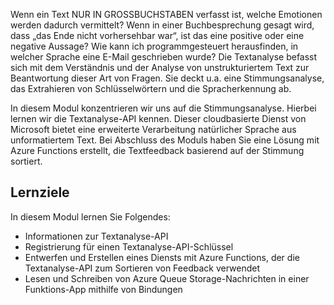 Wenn ein Text NUR IN GROSSBUCHSTABEN verfasst ist, welche Emotionen werden dadurch vermittelt? Wenn in einer Buchbesprechung gesagt wird, dass „das Ende nicht vorhersehbar war“, ist das eine positive oder eine negative Aussage? Wie kann ich programmgesteuert herausfinden, in welcher Sprache eine E-Mail geschrieben wurde? Die Textanalyse befasst sich mit dem Verständnis und der Analyse von unstrukturiertem Text zur Beantwortung dieser Art von Fragen. Sie deckt u.a. eine Stimmungsanalyse, das Extrahieren von Schlüsselwörtern und die Spracherkennung ab.

 In diesem Modul konzentrieren wir uns auf die Stimmungsanalyse. Hierbei lernen wir die Textanalyse-API kennen. Dieser cloudbasierte Dienst von Microsoft bietet eine erweiterte Verarbeitung natürlicher Sprache aus unformatiertem Text. Bei Abschluss des Moduls haben Sie eine Lösung mit Azure Functions erstellt, die Textfeedback basierend auf der Stimmung sortiert.

## <a name="learning-objectives"></a>Lernziele  

In diesem Modul lernen Sie Folgendes:

- Informationen zur Textanalyse-API
- Registrierung für einen Textanalyse-API-Schlüssel
- Entwerfen und Erstellen eines Diensts mit Azure Functions, der die Textanalyse-API zum Sortieren von Feedback verwendet
- Lesen und Schreiben von Azure Queue Storage-Nachrichten in einer Funktions-App mithilfe von Bindungen
